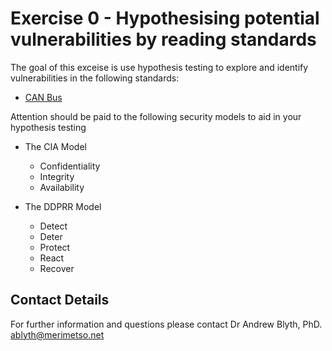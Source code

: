 # Exercise 0 - Hypothesising potential vulnerabilities by reading standards

The goal of this exceise is use hypothesis testing to explore and identify vulnerabilities in the following standards:

* [CAN Bus](http://esd.cs.ucr.edu/webres/can20.pdf)

Attention should be paid to the following security models to aid in your 
hypothesis testing

* The CIA Model
    * Confidentiality
    * Integrity
    * Availability

* The DDPRR Model
     * Detect
     * Deter
     * Protect
     * React
     * Recover

## Contact Details

For further information and questions please contact Dr Andrew Blyth, PhD. <ablyth@merimetso.net>
